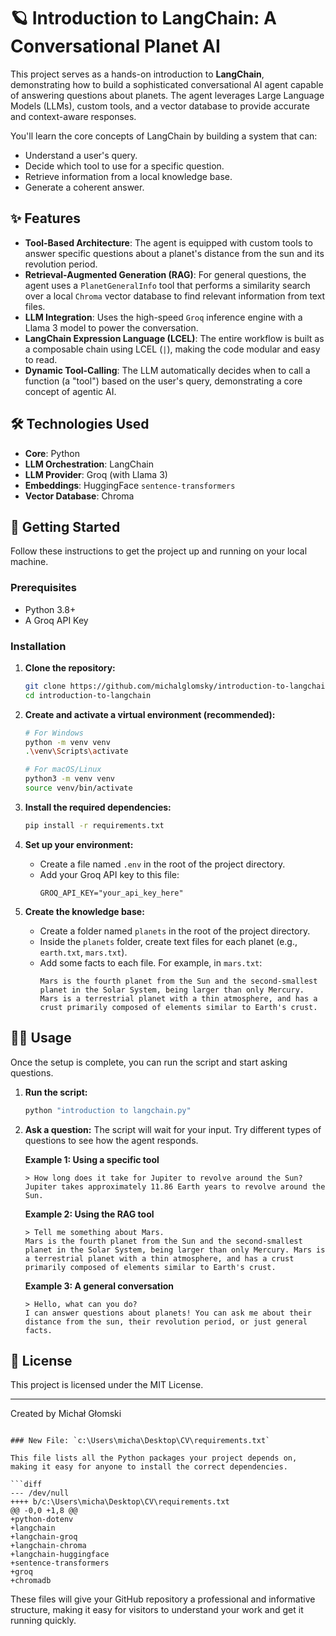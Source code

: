 # 🪐 Introduction to LangChain: A Conversational Planet AI

This project serves as a hands-on introduction to **LangChain**, demonstrating how to build a sophisticated conversational AI agent capable of answering questions about planets. The agent leverages Large Language Models (LLMs), custom tools, and a vector database to provide accurate and context-aware responses.

You'll learn the core concepts of LangChain by building a system that can:
- Understand a user's query.
- Decide which tool to use for a specific question.
- Retrieve information from a local knowledge base.
- Generate a coherent answer.

## ✨ Features

- **Tool-Based Architecture**: The agent is equipped with custom tools to answer specific questions about a planet's distance from the sun and its revolution period.
- **Retrieval-Augmented Generation (RAG)**: For general questions, the agent uses a `PlanetGeneralInfo` tool that performs a similarity search over a local `Chroma` vector database to find relevant information from text files.
- **LLM Integration**: Uses the high-speed `Groq` inference engine with a Llama 3 model to power the conversation.
- **LangChain Expression Language (LCEL)**: The entire workflow is built as a composable chain using LCEL (`|`), making the code modular and easy to read.
- **Dynamic Tool-Calling**: The LLM automatically decides when to call a function (a "tool") based on the user's query, demonstrating a core concept of agentic AI.

## 🛠️ Technologies Used

*   **Core**: Python
*   **LLM Orchestration**: LangChain
*   **LLM Provider**: Groq (with Llama 3)
*   **Embeddings**: HuggingFace `sentence-transformers`
*   **Vector Database**: Chroma

## 🚀 Getting Started

Follow these instructions to get the project up and running on your local machine.

### Prerequisites

- Python 3.8+
- A Groq API Key

### Installation

1.  **Clone the repository:**
    ```sh
    git clone https://github.com/michalglomsky/introduction-to-langchain.git
    cd introduction-to-langchain
    ```

2.  **Create and activate a virtual environment (recommended):**
    ```sh
    # For Windows
    python -m venv venv
    .\venv\Scripts\activate

    # For macOS/Linux
    python3 -m venv venv
    source venv/bin/activate
    ```

3.  **Install the required dependencies:**
    ```sh
    pip install -r requirements.txt
    ```

4.  **Set up your environment:**
    - Create a file named `.env` in the root of the project directory.
    - Add your Groq API key to this file:
      ```
      GROQ_API_KEY="your_api_key_here"
      ```

5.  **Create the knowledge base:**
    - Create a folder named `planets` in the root of the project directory.
    - Inside the `planets` folder, create text files for each planet (e.g., `earth.txt`, `mars.txt`).
    - Add some facts to each file. For example, in `mars.txt`:
      ```
      Mars is the fourth planet from the Sun and the second-smallest planet in the Solar System, being larger than only Mercury. Mars is a terrestrial planet with a thin atmosphere, and has a crust primarily composed of elements similar to Earth's crust.
      ```

## 🏃‍♀️ Usage

Once the setup is complete, you can run the script and start asking questions.

1.  **Run the script:**
    ```sh
    python "introduction to langchain.py"
    ```

2.  **Ask a question:**
    The script will wait for your input. Try different types of questions to see how the agent responds.

    **Example 1: Using a specific tool**
    ```
    > How long does it take for Jupiter to revolve around the Sun?
    Jupiter takes approximately 11.86 Earth years to revolve around the Sun.
    ```

    **Example 2: Using the RAG tool**
    ```
    > Tell me something about Mars.
    Mars is the fourth planet from the Sun and the second-smallest planet in the Solar System, being larger than only Mercury. Mars is a terrestrial planet with a thin atmosphere, and has a crust primarily composed of elements similar to Earth's crust.
    ```

    **Example 3: A general conversation**
    ```
    > Hello, what can you do?
    I can answer questions about planets! You can ask me about their distance from the sun, their revolution period, or just general facts.
    ```

## 📄 License

This project is licensed under the MIT License.

---

Created by Michał Głomski

```

### New File: `c:\Users\micha\Desktop\CV\requirements.txt`

This file lists all the Python packages your project depends on, making it easy for anyone to install the correct dependencies.

```diff
--- /dev/null
++++ b/c:\Users\micha\Desktop\CV\requirements.txt
@@ -0,0 +1,8 @@
+python-dotenv
+langchain
+langchain-groq
+langchain-chroma
+langchain-huggingface
+sentence-transformers
+groq
+chromadb

```

These files will give your GitHub repository a professional and informative structure, making it easy for visitors to understand your work and get it running quickly.

<!--
[PROMPT_SUGGESTION]Can you explain the role of the `@chain` decorator in the `call_tool` function?[/PROMPT_SUGGESTION]
[PROMPT_SUGGESTION]How could I add a new tool to this agent for checking a planet's number of moons?[/PROMPT_SUGGESTION]
-->
